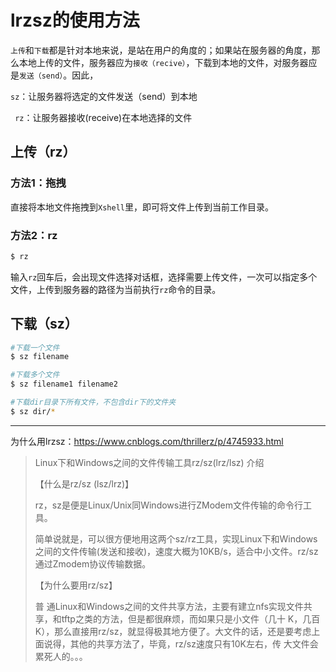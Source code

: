 # lrzsz的使用方法

`上传`和`下载`都是针对本地来说，是站在用户的角度的；如果站在服务器的角度，那么本地上传的文件，服务器应为`接收（recive）`，下载到本地的文件，对服务器应是`发送（send）`。因此，

 `sz`：让服务器将选定的文件发送（send）到本地

 ` rz`：让服务器接收(receive)在本地选择的文件

## 上传（rz）

### 方法1：拖拽

直接将本地文件拖拽到`Xshell`里，即可将文件上传到当前工作目录。

### 方法2：rz

```bash
$ rz 
```

输入`rz`回车后，会出现文件选择对话框，选择需要上传文件，一次可以指定多个文件，上传到服务器的路径为当前执行`rz`命令的目录。

## 下载（sz）

```bash
#下载一个文件
$ sz filename 

#下载多个文件
$ sz filename1 filename2

#下载dir目录下所有文件，不包含dir下的文件夹
$ sz dir/*
```



---

为什么用lrzsz：https://www.cnblogs.com/thrillerz/p/4745933.html

> Linux下和Windows之间的文件传输工具rz/sz(lrz/lsz) 介绍
>
> 【什么是rz/sz (lsz/lrz)】
>
> rz，sz是便是Linux/Unix同Windows进行ZModem文件传输的命令行工具。
>
> 简单说就是，可以很方便地用这两个sz/rz工具，实现Linux下和Windows之间的文件传输(发送和接收)，速度大概为10KB/s，适合中小文件。rz/sz 通过Zmodem协议传输数据。
>
> 【为什么要用rz/sz】
>
> 普 通Linux和Windows之间的文件共享方法，主要有建立nfs实现文件共享，和tftp之类的方法，但是都很麻烦，而如果只是小文件（几十 K，几百K），那么直接用rz/sz，就显得极其地方便了。大文件的话，还是要考虑上面说得，其他的共享方法了，毕竟，rz/sz速度只有10K左右，传 大文件会累死人的。。。